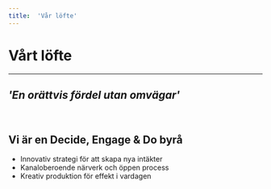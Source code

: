 ```yaml
---
title:	'Vår löfte'
---
```


# Vårt löfte
---
## *'En orättvis fördel utan omvägar'*

<br/>

## Vi är en Decide, Engage &amp; Do byrå
- Innovativ strategi för att skapa nya intäkter
- Kanaloberoende närverk och öppen process 
- Kreativ produktion för effekt i vardagen
